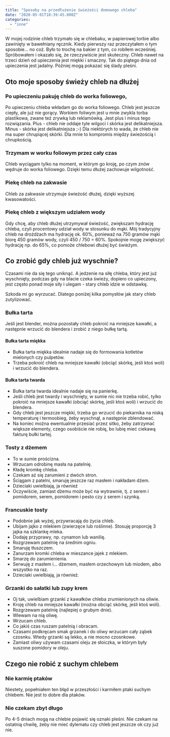```yaml
---
title: "Sposoby na przedłużenie świeżości domowego chleba"
date: "2020-05-01T18:39:45.000Z"
categories: 
  - "inne"
---
```


W mojej rodzinie chleb trzymało się w chlebaku, w papierowej torbie albo zawinięty w bawełniany ręcznik. Kiedy pierwszy raz przeczytałem o tym sposobie… no coż. Było to trochę na bakier z tym, co robiłem wcześniej. Spróbowałem i okazało się, że rzeczywiście jest skuteczny. Chleb nawet na trzeci dzień od upieczenia jest miękki i smaczny. Tak do piątego dnia od upieczenia jest jadalny. Później mogą pokazać się ślady pleśni.

## Oto moje sposoby świeży chleb na dłużej

### Po upieczeniu pakuję chleb do worka foliowego,

Po upieczeniu chleba wkładam go do worka foliowego. Chleb jest jeszcze ciepły, ale już nie gorący. Workiem foliwym jest u mnie zwykla torba plastikowa, zwane też zrywką lub reklamówką. Jest plus i minus tego rozwiązania. Plus - chleb nie oddaje tyle wilgoci i skórka jest delikatniejsza. Minus - skórka jest delikatniejsza ;-) Dla niektórych to wada, że chleb nie ma super chrupiącej skórki. Dla mnie to kompromis między świeżością i chrupkością.

### Trzymam w worku foliowym przez cały czas

Chleb wyciągam tylko na moment, w którym go kroję, po czym znów wędruje do worka foliowego. Dzięki temu dłużej zachowuje wilgotność.

### Piekę chleb na zakwasie

Chleb za zakwasie utrzymuje świeżość dłużej, dzięki wyższej kwasowatości.

### Piekę chleb z większym udziałem wody

Gdy chcę, aby chleb dłużej utrzymywał świeżość, zwiększam hydrację chleba, czyli procentowy udział wody w stosunku do mąki. Mój tradycyjny chleb na drożdżach ma hydrację ok. 60%, ponieważ na 750 gramów mąki biorę 450 gramów wody, czyli 450 / 750 = 60%. Spokojnie mogę zwiększyć hydrację np. do 65%, co pomoże chlebowi dłużej być świeżym.

## Co zrobić gdy chleb już wyschnie?

Czasami nie da się tego uniknąć. A jedzenie na siłę chleba, który jest już wyschnięty, podczas gdy na blacie czeka świeży, dopiero co upieczony, jest często ponad moje siły i ulegam - stary chleb idzie w odstawkę.

Szkoda mi go wyrzucać. Dlatego poniżej kilka pomysłów jak stary chleb zutylizować.

### Bułka tarta

Jeśli jest blender, można pozostały chleb pokroić na mniejsze kawałki, a następnie wrzucić do blendera i zrobić z niego bułkę tartą.

#### Bułka tarta miękka

- Bułka tarta miękka idealnie nadaje się do formowania kotletów mielonych czy pulpetów.
- Trzeba pokroić chleb na mniejsze kawałki (obciąć skórkę, jeśli ktoś woli) i wrzucić do blendera.

#### Bułka tarta twarda

- Bułka tarta twarda idealnie nadaje się na panierkę.
- Jeśli chleb jest twardy i wyschnięty, w sumie nic nie trzeba robić, tylko pokroić na mniejsze kawałki (obciąć skórkę, jeśli ktoś woli) i wrzucić do blendera.
- Gdy chleb jest jeszcze miękki, trzeba go wrzucić do piekarnika na niską temperaturę i termoobieg, żeby wyschnął, a następnie zblendować.
- Na koniec można ewentualnie przesiać przez sitko, żeby zatrzymać większe elementy, czego osobiście nie robię, bo lubię mieć ciekawą fakturę bułki tartej.

### Tosty z dżemem

- To w sumie prościzna.
- Wrzucam odrobinę masła na patelnię.
- Kładę kromkę chleba.
- Czekam aż się zarumieni z dwóch stron.
- Ściągam z patelni, smaruję jeszcze raz masłem i nakładam dżem.
- Dzieciaki uwielbiają, ja również
- Oczywiście, zamiast dżemu może być na wytrawnie, tj. z serem i pomidorem, serem, pomidorem i pesto czy z serem i szynką.

### Francuskie tosty

- Podobnie jak wyżej, przywracają do życia chleb.
- Ubijam jajko z mlekiem (zwierzęce lub roślinne). Stosuję proporcję 3 jajka na szklankę mleka.
- Dodaję przyprawy, np. cynamon lub wanilię.
- Rozgrzewam patelnię na średnim ogniu.
- Smaruję tłuszczem.
- Zanurzam kromki chleba w mieszance jajek z mlekiem.
- Smarzę do zarumienienia.
- Serwuję z masłem i… dżemem, masłem orzechowym lub miodem, albo wszystko na raz.
- Dzieciaki uwielbiają, ja również.

### Grzanki do sałatki lub zupy krem

- Oj tak, uwielbiam grzanki z kawałków chleba zrumienionych na oliwie.
- Kroję chleb na mniejsze kawałki (można obciąć skórkę, jeśli ktoś woli).
- Rozgrzewam patelnię (najlepiej o grubym dnie).
- Wlewam na nią oliwę.
- Wrzucam chleb.
- Co jakiś czas ruszam patelnią i obracam.
- Czasami podkręcam smak grzanek i do oliwy wrzucam cały ząbek czosnku. Wtedy grzanki są lekko, a nie mocno czosnkowe.
- Zamiast oliwy używam czasami oleju ze słoiczka, w którym były suszone pomidory w oleju.

## Czego nie robić z suchym chlebem

### Nie karmię ptaków

Niestety, popełniałem ten błąd w przeszłości i karmiłem ptaki suchym chlebem. Nie jest to dobre dla ptaków.

### Nie czekam zbyt długo

Po 4-5 dniach mogą na chlebie pojawić się oznaki pleśni. Nie czekam na ostatnią chwilę, żeby nie mieć dylematu czy chleb jest jeszcze ok czy już nie.
